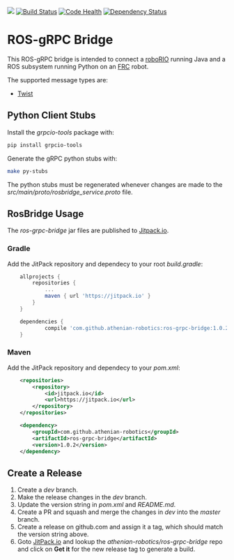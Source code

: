[![](https://jitpack.io/v/athenian-robotics/ros-grpc-bridge.svg)](https://jitpack.io/#athenian-robotics/ros-grpc-bridge)
[![Build Status](https://travis-ci.org/athenian-robotics/ros-grpc-bridge.svg?branch=master)](https://travis-ci.org/athenian-robotics/ros-grpc-bridge)
[![Code Health](https://landscape.io/github/athenian-robotics/ros-grpc-bridge/dev/landscape.svg?style=flat)](https://landscape.io/github/athenian-robotics/ros-grpc-bridge/dev)
[![Dependency Status](https://www.versioneye.com/user/projects/5a5e3a6d0fb24f005807744b/badge.svg?style=flat-square)](https://www.versioneye.com/user/projects/5a5e3a6d0fb24f005807744b)

# ROS-gRPC Bridge  

This ROS-gRPC bridge is intended to connect a [roboRIO](http://www.ni.com/en-us/support/model.roborio.html) 
running Java and a ROS subsystem running Python on an [FRC](https://www.firstinspires.org/robotics/frc) robot.

The supported message types are:
* [Twist](http://docs.ros.org/api/geometry_msgs/html/msg/Twist.html)
 

## Python Client Stubs

Install the *grpcio-tools* package with:

```bash
pip install grpcio-tools
```

Generate the gRPC python stubs with: 

```bash
make py-stubs
```

The python stubs must be regenerated whenever changes are made to the *src/main/proto/rosbridge_service.proto* file.

## RosBridge Usage

The *ros-grpc-bridge* jar files are published to [Jitpack.io](https://jitpack.io/#athenian-robotics/ros-grpc-bridge/1.0.2).

### Gradle

Add the JitPack repository and dependecy to your root *build.gradle*:

```groovy
	allprojects {
		repositories {
			...
			maven { url 'https://jitpack.io' }
		}
	}
```

```groovy
	dependencies {
	        compile 'com.github.athenian-robotics:ros-grpc-bridge:1.0.2'
	}
```

### Maven

Add the JitPack repository and dependecy to your *pom.xml*:

```xml
	<repositories>
		<repository>
		    <id>jitpack.io</id>
		    <url>https://jitpack.io</url>
		</repository>
	</repositories>
```

```xml
	<dependency>
	    <groupId>com.github.athenian-robotics</groupId>
	    <artifactId>ros-grpc-bridge</artifactId>
	    <version>1.0.2</version>
	</dependency>
```

## Create a Release

1) Create a *dev* branch.
2) Make the release changes in the *dev* branch. 
3) Update the version string in *pom.xml* and *README.md*.
4) Create a PR and squash and merge the changes in *dev* into the *master* branch.
5) Create a release on github.com and assign it a tag, which should match the version string above.
6) Goto [JitPack.io](http://jitpack.io) and lookup the *athenian-robotics/ros-grpc-bridge* repo and
click on **Get it** for the new release tag to generate a build.
